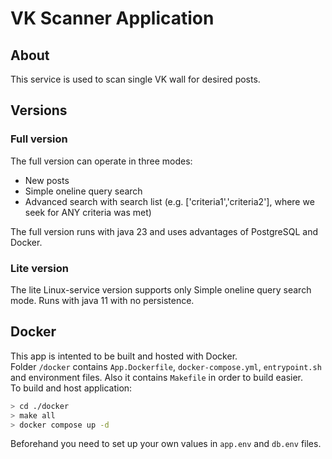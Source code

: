 # VK Scanner Application

## About
This service is used to scan single VK wall for desired posts.

## Versions

### Full version
The full version can operate in three modes:
- New posts
- Simple oneline query search
- Advanced search with search list (e.g. ['criteria1','criteria2'], where we seek for ANY criteria was met)

The full version runs with java 23 and uses advantages of PostgreSQL and Docker.

### Lite version
The lite Linux-service version supports only Simple oneline query search mode. Runs with java 11 with no persistence.

## Docker
This app is intented to be built and hosted with Docker.  
Folder `/docker` contains `App.Dockerfile`, `docker-compose.yml`, `entrypoint.sh` and environment files. Also it contains `Makefile` in order to build easier.  
To build and host application:

```bash
> cd ./docker
> make all
> docker compose up -d
```

Beforehand you need to set up your own values in `app.env` and `db.env` files.
